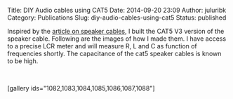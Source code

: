 Title: DIY Audio cables using CAT5
Date: 2014-09-20 23:09
Author: juluribk
Category: Publications
Slug: diy-audio-cables-using-cat5
Status: published

Inspired by the [article on speaker cables](http://www.audioholics.com/gadget-reviews/diy-speaker-cable-faceoff/diy-cable-faceoff-results-and-conclusion), I built the CAT5 V3 version of the speaker cable. Following are the images of how I made them. I have access to a precise LCR meter and will measure R, L and C as function of frequencies shortly. The capacitance of the cat5 speaker cables is known to be high.

 

\[gallery ids="1082,1083,1084,1085,1086,1087,1088"\]
